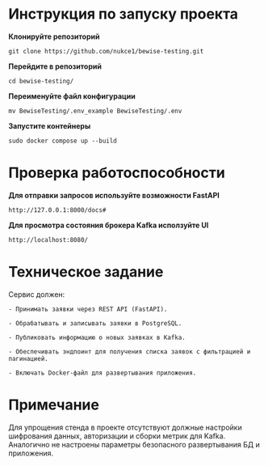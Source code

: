 # Инструкция по запуску проекта


 **Клонируйте репозиторий**

`git clone https://github.com/nukce1/bewise-testing.git`

 **Перейдите в репозиторий**

`cd bewise-testing/`
 
**Переименуйте файл конфигурации**

`mv BewiseTesting/.env_example BewiseTesting/.env`

**Запустите контейнеры**

`sudo docker compose up --build`

# Проверка работоспособности


 **Для отправки запросов используйте возможности FastAPI**

 `http://127.0.0.1:8000/docs#`

 
 **Для просмотра состояния брокера Kafka исползуйте UI**

  `http://localhost:8080/`

# Техническое задание
Сервис должен:

    - Принимать заявки через REST API (FastAPI).
    
    - Обрабатывать и записывать заявки в PostgreSQL.
    
    - Публиковать информацию о новых заявках в Kafka.
    
    - Обеспечивать эндпоинт для получения списка заявок с фильтрацией и пагинацией.
    
    - Включать Docker-файл для развертывания приложения.

# Примечание
Для упрощения стенда в проекте отсутствуют должные настройки шифрования данных, авторизации и сборки метрик для Kafka.
Аналогично не настроены параметры безопасного развертывания БД и приложения. 
